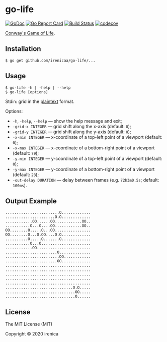 # go-life

[![GoDoc](https://godoc.org/github.com/irenicaa/go-life?status.svg)](https://godoc.org/github.com/irenicaa/go-life)
[![Go Report Card](https://goreportcard.com/badge/github.com/irenicaa/go-life)](https://goreportcard.com/report/github.com/irenicaa/go-life)
[![Build Status](https://app.travis-ci.com/irenicaa/go-life.svg?branch=master)](https://app.travis-ci.com/irenicaa/go-life)
[![codecov](https://codecov.io/gh/irenicaa/go-life/branch/master/graph/badge.svg)](https://codecov.io/gh/irenicaa/go-life)

[Conway's Game of Life](https://en.wikipedia.org/wiki/Conway's_Game_of_Life).

## Installation

```
$ go get github.com/irenicaa/go-life/...
```

## Usage

```
$ go-life -h | -help | --help
$ go-life [options]
```

Stdin: grid in the [plaintext](https://www.conwaylife.com/wiki/Plaintext) format.

Options:

- `-h`, `-help`, `--help` &mdash; show the help message and exit;
- `-grid-x INTEGER` &mdash; grid shift along the x-axis (default: `0`);
- `-grid-y INTEGER` &mdash; grid shift along the y-axis (default: `0`);
- `-x-min INTEGER` &mdash; x-coordinate of a top-left point of a viewport (default: `0`);
- `-x-max INTEGER` &mdash; x-coordinate of a bottom-right point of a viewport (default: `79`);
- `-y-min INTEGER` &mdash; y-coordinate of a top-left point of a viewport (default: `0`);
- `-y-max INTEGER` &mdash; y-coordinate of a bottom-right point of a viewport (default: `23`);
- `-out-delay DURATION` &mdash; delay between frames (e.g. `72h3m0.5s`; default: `100ms`).

## Output Example

```
........................O.............
......................O.O.............
............OO......OO............OO..
...........O...O....OO............OO..
OO........O.....O...OO................
OO........O...O.OO....O.O.............
..........O.....O.......O.............
...........O...O......................
............OO........................
.......................O..............
........................OO............
.......................OO.............
......................................
......................................
......................................
......................................
......................................
..............................O.O.....
...............................OO.....
...............................O......
```

## License

The MIT License (MIT)

Copyright &copy; 2020 irenica
